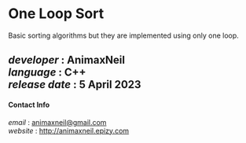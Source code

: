 # One Loop Sort
Basic sorting algorithms but they are implemented using only one loop.

*developer* : **AnimaxNeil**  
*language* : C++  
*release date* : 5 April 2023  
---
#### Contact Info  
*email* : animaxneil@gmail.com  
*website* : http://animaxneil.epizy.com  
